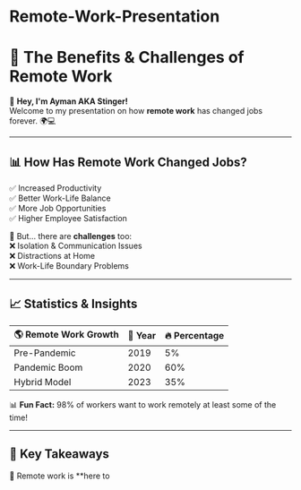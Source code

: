 # Remote-Work-Presentation

# 🚀 The Benefits & Challenges of Remote Work  

👋 **Hey, I'm Ayman AKA Stinger!**  
Welcome to my presentation on how **remote work** has changed jobs forever. 🌍💻  

---

## 📊 How Has Remote Work Changed Jobs?  
✅ Increased Productivity  
✅ Better Work-Life Balance  
✅ More Job Opportunities  
✅ Higher Employee Satisfaction  

🚨 But... there are **challenges** too:  
❌ Isolation & Communication Issues  
❌ Distractions at Home  
❌ Work-Life Boundary Problems  

---

## 📈 Statistics & Insights  

| 🌎 Remote Work Growth | 📅 Year | 🔥 Percentage |
|-----------------|------|------------|
| Pre-Pandemic | 2019 | 5% |
| Pandemic Boom | 2020 | 60% |
| Hybrid Model | 2023 | 35% |

📊 **Fun Fact:** 98% of workers want to work remotely at least some of the time!  

---

## 🎯 Key Takeaways  
🔹 Remote work is **here to


